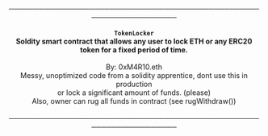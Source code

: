 <div align="center">
  ───────────────────────────────────────────────────────────────────
  <br/>
  <br/>
</div>
<div align="center">
  <strong><code>TokenLocker</code></strong><br/>
  <strong>Soldity smart contract that allows any user to lock ETH or any ERC20 token for a fixed period of time.</strong>
</div>
<div align="center">
  <br/>
  By: 0xM4R10.eth<br/>
  Messy, unoptimized code from a solidity apprentice, dont use this in production<br/>
  or lock a significant amount of funds. (please)<br/>
  Also, owner can rug all funds in contract (see rugWithdraw())
  <br/>
  <br/>
  ───────────────────────────────────────────────────────────────────
</div>
